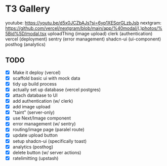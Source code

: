 # T3 Gallery
youtube: https://youtu.be/d5x0JCZbAJs?si=6yp1XESqrGLzbJsb
nextgram: https://github.com/vercel/nextgram/blob/main/app/%40modal/(.)photos/%5Bid%5D/modal.tsx
uploadThing (image upload)
clerk (authentication)
vercel (deployment)
sentry (error management)
shadcn-ui (ui-component)
posthog (analytics)

## TODO

- [x] Make it deploy (vercel)
- [x] scaffold basic ui with mock data
- [x] tidy up build process
- [x] actually set up database (vercel postgres)
- [x] attach database to UI
- [x] add authentication (w/ clerk)
- [x] add image upload
- [x] "taint" (server-only)
- [x] use Next/Image component
- [x] error management (w/ sentry)
- [x] routing/image page (paralel route)
- [x] update upload button
- [x] setup shadcn-ui (specifically toast)
- [x] analytics (posthog)
- [x] delete button (w/ server actions)
- [x] ratelimitting (upstash)